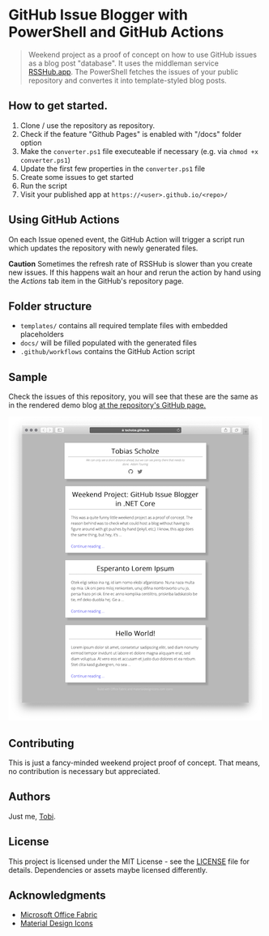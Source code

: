 GitHub Issue Blogger with PowerShell and GitHub Actions
======
> Weekend project as a proof of concept on how to use GitHub issues as a blog post "database". It uses the middleman service [RSSHub.app](https://rsshub.app). The PowerShell fetches the issues of your public repository and convertes it into template-styled blog posts.

## How to get started.

1. Clone / use the repository as repository.
2. Check if the feature "Github Pages" is enabled with "/docs" folder option
2. Make the `converter.ps1` file executeable if necessary (e.g. via `chmod +x converter.ps1`)
2. Update the first few properties in the `converter.ps1` file
3. Create some issues to get started
4. Run the script
5. Visit your published app at `https://<user>.github.io/<repo>/`

## Using GitHub Actions
On each Issue opened event, the GitHub Action will trigger a script run which updates the repository with newly generated files.

**Caution**
Sometimes the refresh rate of RSSHub is slower than you create new issues. If this happens wait an hour and rerun the action by hand using the *Actions* tab item in the GitHub's repository page.

## Folder structure
- `templates/` contains all required template files with embedded placeholders
- `docs/` will be filled populated with the generated files
- `.github/workflows` contains the GitHub Action script

## Sample
Check the issues of this repository, you will see that these are the same as in the rendered demo blog [at the repository's GitHub page.](https://tscholze.github.io/powershell-github-issue-blogger/)

![Sample blog screenshot](sample-blog.png)

## Contributing
This is just a fancy-minded weekend project proof of concept. That means, no contribution is necessary but appreciated.

## Authors
Just me, [Tobi]([https://tscholze.github.io).

## License
This project is licensed under the MIT License - see the [LICENSE](LICENSE) file for details.
Dependencies or assets maybe licensed differently.

## Acknowledgments
- [Microsoft Office Fabric](https://developer.microsoft.com/en-us/fabric)
- [Material Design Icons](http://materialdesignicons.com)
